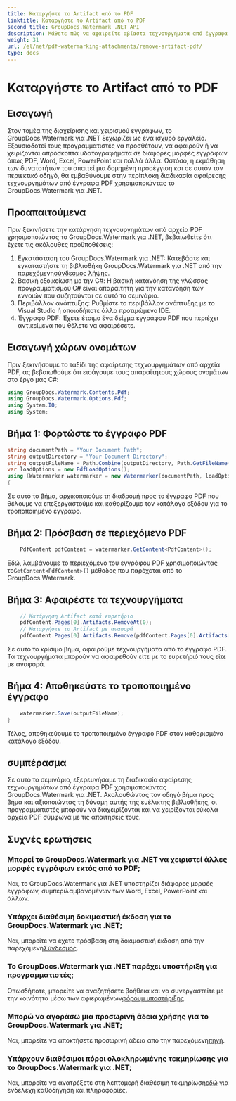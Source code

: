```yaml
---
title: Καταργήστε το Artifact από το PDF
linktitle: Καταργήστε το Artifact από το PDF
second_title: GroupDocs.Watermark .NET API
description: Μάθετε πώς να αφαιρείτε αβίαστα τεχνουργήματα από έγγραφα PDF χρησιμοποιώντας το GroupDocs.Watermark για .NET. Κατακτήστε τη διαδικασία βήμα προς βήμα με το περιεκτικό μας σεμινάριο.
weight: 31
url: /el/net/pdf-watermarking-attachments/remove-artifact-pdf/
type: docs
---
```

# Καταργήστε το Artifact από το PDF

## Εισαγωγή
Στον τομέα της διαχείρισης και χειρισμού εγγράφων, το GroupDocs.Watermark για .NET ξεχωρίζει ως ένα ισχυρό εργαλείο. Εξουσιοδοτεί τους προγραμματιστές να προσθέτουν, να αφαιρούν ή να χειρίζονται απρόσκοπτα υδατογραφήματα σε διάφορες μορφές εγγράφων όπως PDF, Word, Excel, PowerPoint και πολλά άλλα. Ωστόσο, η εκμάθηση των δυνατοτήτων του απαιτεί μια δομημένη προσέγγιση και σε αυτόν τον περιεκτικό οδηγό, θα εμβαθύνουμε στην περίπλοκη διαδικασία αφαίρεσης τεχνουργημάτων από έγγραφα PDF χρησιμοποιώντας το GroupDocs.Watermark για .NET.
## Προαπαιτούμενα
Πριν ξεκινήσετε την κατάργηση τεχνουργημάτων από αρχεία PDF χρησιμοποιώντας το GroupDocs.Watermark για .NET, βεβαιωθείτε ότι έχετε τις ακόλουθες προϋποθέσεις:
1. Εγκατάσταση του GroupDocs.Watermark για .NET: Κατεβάστε και εγκαταστήστε τη βιβλιοθήκη GroupDocs.Watermark για .NET από την παρεχόμενη[σύνδεσμος λήψης](https://releases.groupdocs.com/Watermark/net/).
2. Βασική εξοικείωση με την C#: Η βασική κατανόηση της γλώσσας προγραμματισμού C# είναι απαραίτητη για την κατανόηση των εννοιών που συζητούνται σε αυτό το σεμινάριο.
3. Περιβάλλον ανάπτυξης: Ρυθμίστε το περιβάλλον ανάπτυξης με το Visual Studio ή οποιοδήποτε άλλο προτιμώμενο IDE.
4. Έγγραφο PDF: Έχετε έτοιμο ένα δείγμα εγγράφου PDF που περιέχει αντικείμενα που θέλετε να αφαιρέσετε.

## Εισαγωγή χώρων ονομάτων
Πριν ξεκινήσουμε το ταξίδι της αφαίρεσης τεχνουργημάτων από αρχεία PDF, ας βεβαιωθούμε ότι εισάγουμε τους απαραίτητους χώρους ονομάτων στο έργο μας C#:
```csharp
using GroupDocs.Watermark.Contents.Pdf;
using GroupDocs.Watermark.Options.Pdf;
using System.IO;
using System;
```
## Βήμα 1: Φορτώστε το έγγραφο PDF
```csharp
string documentPath = "Your Document Path";
string outputDirectory = "Your Document Directory";
string outputFileName = Path.Combine(outputDirectory, Path.GetFileName(documentPath));
var loadOptions = new PdfLoadOptions();
using (Watermarker watermarker = new Watermarker(documentPath, loadOptions))
{
```
Σε αυτό το βήμα, αρχικοποιούμε τη διαδρομή προς το έγγραφο PDF που θέλουμε να επεξεργαστούμε και καθορίζουμε τον κατάλογο εξόδου για το τροποποιημένο έγγραφο.
## Βήμα 2: Πρόσβαση σε περιεχόμενο PDF
```csharp
    PdfContent pdfContent = watermarker.GetContent<PdfContent>();
```
 Εδώ, λαμβάνουμε το περιεχόμενο του εγγράφου PDF χρησιμοποιώντας το`GetContent<PdfContent>()` μέθοδος που παρέχεται από το GroupDocs.Watermark.
## Βήμα 3: Αφαιρέστε τα τεχνουργήματα
```csharp
    // Κατάργηση Artifact κατά ευρετήριο
    pdfContent.Pages[0].Artifacts.RemoveAt(0);
    // Καταργήστε το Artifact με αναφορά
    pdfContent.Pages[0].Artifacts.Remove(pdfContent.Pages[0].Artifacts[0]);
```
Σε αυτό το κρίσιμο βήμα, αφαιρούμε τεχνουργήματα από το έγγραφο PDF. Τα τεχνουργήματα μπορούν να αφαιρεθούν είτε με το ευρετήριό τους είτε με αναφορά.
## Βήμα 4: Αποθηκεύστε το τροποποιημένο έγγραφο
```csharp
    watermarker.Save(outputFileName);
}
```
Τέλος, αποθηκεύουμε το τροποποιημένο έγγραφο PDF στον καθορισμένο κατάλογο εξόδου.

## συμπέρασμα
Σε αυτό το σεμινάριο, εξερευνήσαμε τη διαδικασία αφαίρεσης τεχνουργημάτων από έγγραφα PDF χρησιμοποιώντας GroupDocs.Watermark για .NET. Ακολουθώντας τον οδηγό βήμα προς βήμα και αξιοποιώντας τη δύναμη αυτής της ευέλικτης βιβλιοθήκης, οι προγραμματιστές μπορούν να διαχειρίζονται και να χειρίζονται εύκολα αρχεία PDF σύμφωνα με τις απαιτήσεις τους.
## Συχνές ερωτήσεις
### Μπορεί το GroupDocs.Watermark για .NET να χειριστεί άλλες μορφές εγγράφων εκτός από το PDF;
Ναι, το GroupDocs.Watermark για .NET υποστηρίζει διάφορες μορφές εγγράφων, συμπεριλαμβανομένων των Word, Excel, PowerPoint και άλλων.
### Υπάρχει διαθέσιμη δοκιμαστική έκδοση για το GroupDocs.Watermark για .NET;
 Ναι, μπορείτε να έχετε πρόσβαση στη δοκιμαστική έκδοση από την παρεχόμενη[Σύνδεσμος](https://releases.groupdocs.com/).
### Το GroupDocs.Watermark για .NET παρέχει υποστήριξη για προγραμματιστές;
 Οπωσδήποτε, μπορείτε να αναζητήσετε βοήθεια και να συνεργαστείτε με την κοινότητα μέσω των αφιερωμένων[φόρουμ υποστήριξης](https://forum.groupdocs.com/c/watermark/19).
### Μπορώ να αγοράσω μια προσωρινή άδεια χρήσης για το GroupDocs.Watermark για .NET;
 Ναι, μπορείτε να αποκτήσετε προσωρινή άδεια από την παρεχόμενη[πηγή](https://purchase.groupdocs.com/temporary-license/).
### Υπάρχουν διαθέσιμοι πόροι ολοκληρωμένης τεκμηρίωσης για το GroupDocs.Watermark για .NET;
 Ναι, μπορείτε να ανατρέξετε στη λεπτομερή διαθέσιμη τεκμηρίωση[εδώ](https://tutorials.groupdocs.com/Watermark/net/) για ενδελεχή καθοδήγηση και πληροφορίες.
